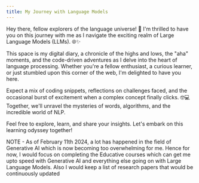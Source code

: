 ```yaml
---
title: My Journey with Language Models
---
```


Hey there, fellow explorers of the language universe! 👋 I'm thrilled to have you on this journey with me as I navigate the exciting realm of Large Language Models (LLMs). 🌐✨

This space is my digital diary, a chronicle of the highs and lows, the "aha" moments, and the code-driven adventures as I delve into the heart of language processing. Whether you're a fellow enthusiast, a curious learner, or just stumbled upon this corner of the web, I'm delighted to have you here.

Expect a mix of coding snippets, reflections on challenges faced, and the occasional burst of excitement when a complex concept finally clicks. 🤓💻 Together, we'll unravel the mysteries of words, algorithms, and the incredible world of NLP.

Feel free to explore, learn, and share your insights. Let's embark on this learning odyssey together!

NOTE - As of February 11th 2024, a lot has happened in the field of Generative AI which is now becoming too overwhelming for me. Hence for now, I would focus on completing the Educative courses which can get me upto speed with Generative AI and everything else going on with Large Language Models. Also I would keep a list of research papers that would be continuously updated
